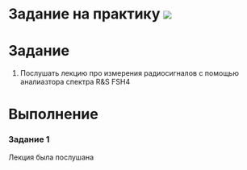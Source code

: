 # Задание на практику ![](https://img.shields.io/badge/Done-green.svg)

# Задание
1. Послушать лекцию про измерения радиосигналов с помощью аналиазтора спектра R&S FSH4


# Выполнение
### Задание 1

Лекция была послушана